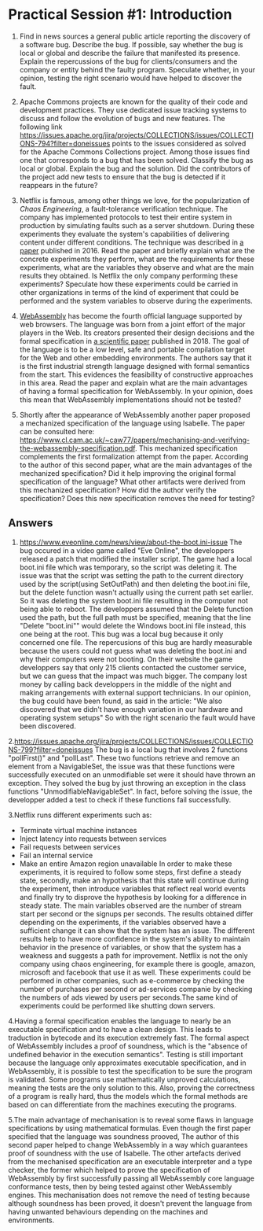 # Practical Session #1: Introduction

1. Find in news sources a general public article reporting the discovery of a software bug. Describe the bug. If possible, say whether the bug is local or global and describe the failure that manifested its presence. Explain the repercussions of the bug for clients/consumers and the company or entity behind the faulty program. Speculate whether, in your opinion, testing the right scenario would have helped to discover the fault.

2. Apache Commons projects are known for the quality of their code and development practices. They use dedicated issue tracking systems to discuss and follow the evolution of bugs and new features. The following link https://issues.apache.org/jira/projects/COLLECTIONS/issues/COLLECTIONS-794?filter=doneissues points to the issues considered as solved for the Apache Commons Collections project. Among those issues find one that corresponds to a bug that has been solved. Classify the bug as local or global. Explain the bug and the solution. Did the contributors of the project add new tests to ensure that the bug is detected if it reappears in the future?

3. Netflix is famous, among other things we love, for the popularization of *Chaos Engineering*, a fault-tolerance verification technique. The company has implemented protocols to test their entire system in production by simulating faults such as a server shutdown. During these experiments they evaluate the system's capabilities of delivering content under different conditions. The technique was described in [a paper](https://arxiv.org/ftp/arxiv/papers/1702/1702.05843.pdf) published in 2016. Read the paper and briefly explain what are the concrete experiments they perform, what are the requirements for these experiments, what are the variables they observe and what are the main results they obtained. Is Netflix the only company performing these experiments? Speculate how these experiments could be carried in other organizations in terms of the kind of experiment that could be performed and the system variables to observe during the experiments.

4. [WebAssembly](https://webassembly.org/) has become the fourth official language supported by web browsers. The language was born from a joint effort of the major players in the Web. Its creators presented their design decisions and the formal specification in [a scientific paper](https://people.mpi-sws.org/~rossberg/papers/Haas,%20Rossberg,%20Schuff,%20Titzer,%20Gohman,%20Wagner,%20Zakai,%20Bastien,%20Holman%20-%20Bringing%20the%20Web%20up%20to%20Speed%20with%20WebAssembly.pdf) published in 2018. The goal of the language is to be a low level, safe and portable compilation target for the Web and other embedding environments. The authors say that it is the first industrial strength language designed with formal semantics from the start. This evidences the feasibility of constructive approaches in this area. Read the paper and explain what are the main advantages of having a formal specification for WebAssembly. In your opinion, does this mean that WebAssembly implementations should not be tested? 

5.  Shortly after the appearance of WebAssembly another paper proposed a mechanized specification of the language using Isabelle. The paper can be consulted here: https://www.cl.cam.ac.uk/~caw77/papers/mechanising-and-verifying-the-webassembly-specification.pdf. This mechanized specification complements the first formalization attempt from the paper. According to the author of this second paper, what are the main advantages of the mechanized specification? Did it help improving the original formal specification of the language? What other artifacts were derived from this mechanized specification? How did the author verify the specification? Does this new specification removes the need for testing?

## Answers

1. https://www.eveonline.com/news/view/about-the-boot.ini-issue
The bug occured in a video game called "Eve Online", the developpers released a patch that modified the installer script. The game had a local boot.ini file which was temporary, so the script was deleting it. The issue was that the script was setting the path to the current directory used by the script(using SetOutPath) and then deleting the boot.ini file, but the delete function wasn't actually using the current path set earlier. So it was deleting the system boot.ini file resulting in the computer not being able to reboot.
The developpers assumed that the Delete function used the path, but the full path must be specified, meaning that the line "Delete "boot.ini"" would delete the Windows boot.ini file instead, this one being at the root.
This bug was a local bug because it only concerned one file.
The repercusions of this bug are hardly measurable because the users could not guess what was deleting the boot.ini and why their computers were not booting. On their website the game developpers say that only 215 clients contacted the customer service, but we can guess that the impact was much bigger. The company lost money by calling back developpers in the middle of the night and making arrangements with external support technicians.
In our opinion, the bug could have been found, as said in the article:
"We also discovered that we didn't have enough variation in our hardware and operating system setups"
So with the right scenario the fault would have been discovered.

2.https://issues.apache.org/jira/projects/COLLECTIONS/issues/COLLECTIONS-799?filter=doneissues
The bug is a local bug that involves 2 functions "pollFirst()" and "pollLast". These two functions retrieve and remove an element from a NavigableSet, the issue was that these functions were successfully executed on an unmodifiable set were it should have thrown an exception. They solved the bug by just throwing an exception in the class functions "UnmodifiableNavigableSet". In fact, before solving the issue, the developper added a test to check if these functions fail successfully.

3.Netflix runs different experiments such as:
- Terminate virtual machine instances
- Inject latency into requests between services
- Fail requests between services
- Fail an internal service
- Make an entire Amazon region unavailable
In order to make these experiments, it is required to follow some steps, first define a steady state, secondly, make an hypothesis that this state will continue during the experiment, then introduce variables that reflect real world events and finally try to disprove the hypothesis by looking for a difference in steady state.
The main variables observed are the number of stream start per second or the signups per seconds.
The results obtained differ depending on the experiments, if the variables observed have a sufficient change it can show that the system has an issue. 
The different results help to have more confidence in the system's ability to maintain behavior in the presence of variables, or show that the system  has a weakness and suggests a path for improvement.
Netflix is not the only company using chaos engineering, for example there is google, amazon, microsoft and facebook that use it as well.
These experiments could be performed in other companies, such as e-commerce by checking the number of purchases per second or ad-services companie by checking the numbers of ads viewed by users per seconds.The same kind of experiments could be performed like shutting down servers.

4.Having a formal specification enables the language to nearly be an executable specification and to have a clean design. This leads to traduction in bytecode and its execution extremely fast.
The formal aspect of WebAssembly includes a proof of soundness, which is the "absence of undefined behavior in the execution semantics".
Testing is still important because the language only approximates executable specification, and in WebAssembly, it is possible to test the specification to be sure the program is validated. Some programs use mathematically unproved calculations, meaning the tests are the only solution to this.
Also, proving the correctness of a program is really hard, thus the models which the formal methods are based on can differentiate from the machines executing the programs.

5.The main advantage of mechanisation is to reveal some flaws in language specifications by using mathematical formulas. Even though the first paper specified that the language was soundness prooved, The author of this second paper helped to change WebAssembly in a way which guarantees proof of soundness with the use of Isabelle.
The other artefacts derived from the mechanised specification are an executable interpreter and a type checker, the former which helped to prove the specification of WebAssembly by first successfully passing all WebAssembly core language conformance tests, then by being tested against other WebAssembly engines.
This mechanisation does not remove the need of testing because although soundness has been proved, it doesn't prevent the language from having unwanted behaviours depending on the machines and environments.
